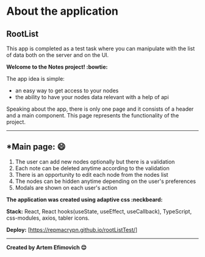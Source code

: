 # About the application
## RootList
This app is completed as a test task where you can manipulate with the list of data
 both on the server and on the UI.

**Welcome to the Notes project! :bowtie:**

The app idea is simple:
+ an easy way to get access to your nodes
+ the ability to have your nodes data relevant with a help of api

Speaking about the app, there is only one page and it consists of a header and a main component.
This page represents the functionality of the project. 
___
## *Main page: :smile:
   1. The user can add new nodes optionally but there is a validation
   2. Each note can be deleted anytime according to the validation
   3. There is an opportunity to edit each node from the nodes list
   4. The nodes can be hidden anytime depending on the user's preferences
   5. Modals are shown on each user's action
 
**The application was created using adaptive css :neckbeard:**

**Stack:** React, React hooks(useState, useEffect, useCallback), TypeScript, css-modules, axios, tabler icons.

**Deploy:** [https://repmacrypn.github.io/rootListTest/]
___
**Created by Artem Efimovich :relieved:**